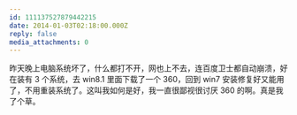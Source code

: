 ```yaml
---
id: 111137527879442215
date: 2014-01-03T02:18:00.000Z
reply: false
media_attachments: 0
---
```


昨天晚上电脑系统坏了，什么都打不开，网也上不去，连百度卫士都自动崩溃，好在装有 3 个系统，去 win8.1 里面下载了一个 360，回到 win7 安装修复好又能用了，不用重装系统了。这叫我如何是好，我一直很鄙视很讨厌 360 的啊。真是我了个草。 ​​​​

